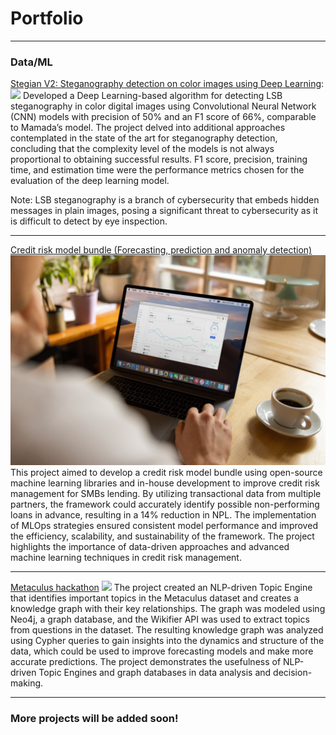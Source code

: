 # Portfolio

---

### Data/ML 

[Stegian V2: Steganography detection on color images using Deep Learning](/projects/stegian/):
<img src="images/projects/stegian/imgs/1.png?raw=true"/>
Developed a Deep Learning-based algorithm for detecting LSB steganography in color digital images using Convolutional Neural Network (CNN) models with precision of 50% and an F1 score of 66%, comparable to Mamada’s model. The project delved into additional approaches contemplated in the state of the art for steganography detection, concluding that the complexity level of the models is not always proportional to obtaining successful results. F1 score, precision, training time, and estimation time were the performance metrics chosen for the evaluation of the deep learning model.

Note: LSB steganography is a branch of cybersecurity that embeds hidden messages in plain images, posing a significant threat to cybersecurity as it is difficult to detect by eye inspection.

---
[Credit risk model bundle (Forecasting, prediction and anomaly detection)](/projects/creditRisk/)
<img src="images/projects/creditRisk/forecasting.jpg?raw=true"/>
This project aimed to develop a credit risk model bundle using open-source machine learning libraries and in-house development to improve credit risk management for SMBs lending. By utilizing transactional data from multiple partners, the framework could accurately identify possible non-performing loans in advance, resulting in a 14% reduction in NPL. The implementation of MLOps strategies ensured consistent model performance and improved the efficiency, scalability, and sustainability of the framework. The project highlights the importance of data-driven approaches and advanced machine learning techniques in credit risk management.

---
[Metaculus hackathon](/projects/metaculus/)
<img src="images/projects/metaculus.png?raw=true"/>
The project created an NLP-driven Topic Engine that identifies important topics in the Metaculus dataset and creates a knowledge graph with their key relationships. The graph was modeled using Neo4j, a graph database, and the Wikifier API was used to extract topics from questions in the dataset. The resulting knowledge graph was analyzed using Cypher queries to gain insights into the dynamics and structure of the data, which could be used to improve forecasting models and make more accurate predictions. The project demonstrates the usefulness of NLP-driven Topic Engines and graph databases in data analysis and decision-making.

---
### More projects will be added soon!
<!--
---
[Weather forecasting and extrapolation](/projects/weather/)
<img src="images/projects/weather.jpg?raw=true"/>

---

## Additional projects 

### Web scraping and algorithms
- [Algorithm analysis](/projects/algorithms/)
- [KardexApp](/projects/kardex/)

### Distributed systems
- [Parallel computing](/projects/parallel/)
- [UPBotnet: IoT Botnet development](/projects/UPBotnet/)
- [Analytica](/projects/analytica/)

### Utilities/Small apps
- [py2TeX](/projects/py2tex/) 
- [Secret santa](/projects/santa/)

---
-->


